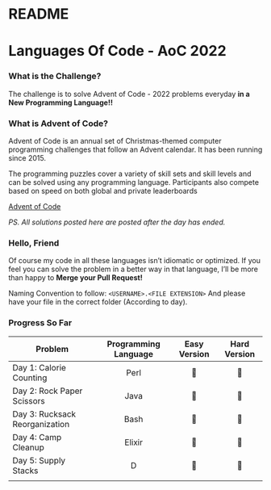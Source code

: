 # README

# Languages Of Code - AoC 2022

### What is the Challenge?

The challenge is to solve Advent of Code - 2022 problems everyday **in a New Programming Language!!**

### What is Advent of Code?

Advent of Code is an annual set of Christmas-themed computer programming challenges that follow an Advent calendar. It has been running since 2015.

The programming puzzles cover a variety of skill sets and skill levels and can be solved using any programming language. Participants also compete based on speed on both global and private leaderboards

[Advent of Code](https://adventofcode.com/)

*PS. All solutions posted here are posted after the day has ended.*

### Hello, Friend

Of course my code in all these languages isn’t idiomatic or optimized. If you feel you can solve the problem in a better way in that language, I’ll be more than happy to **Merge your Pull Request!**

Naming Convention to follow: `<USERNAME>.<FILE EXTENSION>` And please have your file in the correct folder (According to day).

### Progress So Far

| Problem | Programming Language | Easy Version | Hard Version |
| --- | :-: | :-: | :-: |
| Day 1: Calorie Counting | Perl | 🌟 | 🌟 |
| Day 2: Rock Paper Scissors | Java | 🌟 | 🌟 |
| Day 3: Rucksack Reorganization | Bash | 🌟 | 🌟 |
| Day 4: Camp Cleanup | Elixir | 🌟 | 🌟 |
| Day 5: Supply Stacks | D | 🌟 | 🌟 |
|  |  |  |  |
